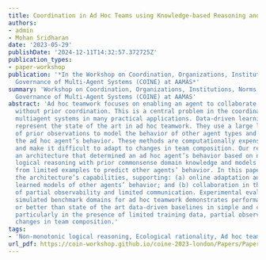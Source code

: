 ```yaml
---
title: Coordination in Ad Hoc Teams using Knowledge-based Reasoning and Learning
authors:
- admin
- Mohan Sridharan
date: '2023-05-29'
publishDate: '2024-12-11T14:32:57.372725Z'
publication_types:
- paper-workshop
publication: '*In the Workshop on Coordination, Organizations, Institutions, Norms and Ethics for
  Governance of Multi-Agent Systems (COINE) at AAMAS*'
summary: 'Workshop on Coordination, Organizations, Institutions, Norms and Ethics for
  Governance of Multi-Agent Systems (COINE) at AAMAS'
abstract: 'Ad hoc teamwork focuses on enabling an agent to collaborate with others
  without prior coordination. This is a central problem in the coordination of open
  multiagent systems in many practical applications. Data-driven learning methods
  represent the state of the art in ad hoc teamwork. They use a large labeled dataset
  of prior observations to model the behavior of other agent types and to determine
  the ad hoc agent’s behavior. These methods are computationally expensive, lack transparency,
  and make it difficult to adapt to changes in team composition. Our recent work introduced
  an architecture that determined an ad hoc agent’s behavior based on non-monotonic
  logical reasoning with prior commonsense domain knowledge and models that were learned
  from limited examples to predict other agents’ behavior. In this paper, we expand
  the architecture’s capabilities, supporting: (a) online adaptation and choice of
  learned models of other agents’ behavior; and (b) collaboration in the presence
  of partial observability and limited communication. Experimental evaluation in two
  simulated benchmark domains for ad hoc teamwork demonstrates performance comparable
  or better than state of the art data-driven baselines in simple and complex scenarios,
  particularly in the presence of limited training data, partial observability, and
  changes in team composition.'
tags:
- 'Non-monotonic logical reasoning, Ecological rationality, Ad hoc teamwork'
url_pdf: https://coin-workshop.github.io/coine-2023-london/Papers/Paper-6.pdf
---
```

